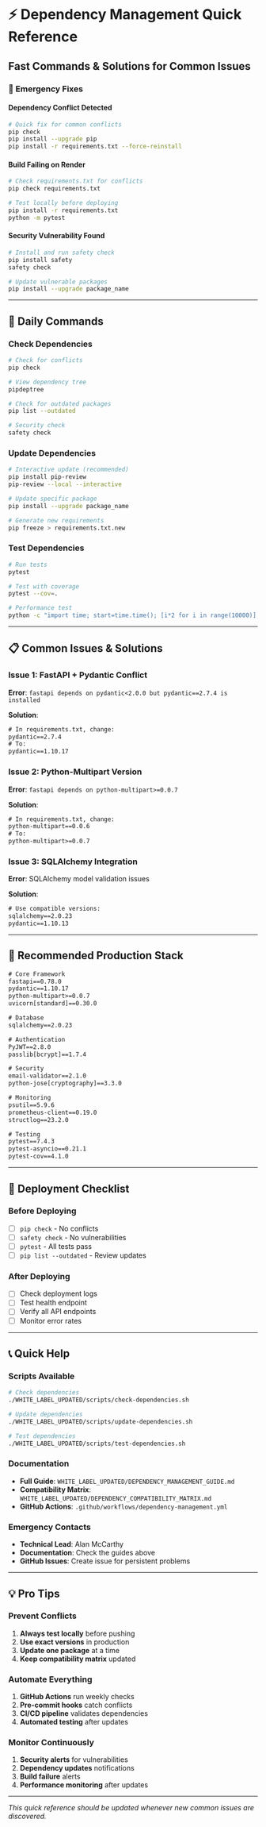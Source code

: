 # ⚡ Dependency Management Quick Reference

## Fast Commands & Solutions for Common Issues

### **🚨 Emergency Fixes**

#### **Dependency Conflict Detected**

```bash
# Quick fix for common conflicts
pip check
pip install --upgrade pip
pip install -r requirements.txt --force-reinstall
```

#### **Build Failing on Render**

```bash
# Check requirements.txt for conflicts
pip check requirements.txt

# Test locally before deploying
pip install -r requirements.txt
python -m pytest
```

#### **Security Vulnerability Found**

```bash
# Install and run safety check
pip install safety
safety check

# Update vulnerable packages
pip install --upgrade package_name
```

---

## 🔧 **Daily Commands**

### **Check Dependencies**

```bash
# Check for conflicts
pip check

# View dependency tree
pipdeptree

# Check for outdated packages
pip list --outdated

# Security check
safety check
```

### **Update Dependencies**

```bash
# Interactive update (recommended)
pip install pip-review
pip-review --local --interactive

# Update specific package
pip install --upgrade package_name

# Generate new requirements
pip freeze > requirements.txt.new
```

### **Test Dependencies**

```bash
# Run tests
pytest

# Test with coverage
pytest --cov=.

# Performance test
python -c "import time; start=time.time(); [i*2 for i in range(10000)]; print(f'Time: {time.time()-start:.3f}s')"
```

---

## 📋 **Common Issues & Solutions**

### **Issue 1: FastAPI + Pydantic Conflict**

**Error**: `fastapi depends on pydantic<2.0.0 but pydantic==2.7.4 is installed`

**Solution**:

```txt
# In requirements.txt, change:
pydantic==2.7.4
# To:
pydantic==1.10.17
```

### **Issue 2: Python-Multipart Version**

**Error**: `fastapi depends on python-multipart>=0.0.7`

**Solution**:

```txt
# In requirements.txt, change:
python-multipart==0.0.6
# To:
python-multipart>=0.0.7
```

### **Issue 3: SQLAlchemy Integration**

**Error**: SQLAlchemy model validation issues

**Solution**:

```txt
# Use compatible versions:
sqlalchemy==2.0.23
pydantic==1.10.13
```

---

## 🎯 **Recommended Production Stack**

```txt
# Core Framework
fastapi==0.78.0
pydantic==1.10.17
python-multipart>=0.0.7
uvicorn[standard]==0.30.0

# Database
sqlalchemy==2.0.23

# Authentication
PyJWT==2.8.0
passlib[bcrypt]==1.7.4

# Security
email-validator==2.1.0
python-jose[cryptography]==3.3.0

# Monitoring
psutil==5.9.6
prometheus-client==0.19.0
structlog==23.2.0

# Testing
pytest==7.4.3
pytest-asyncio==0.21.1
pytest-cov==4.1.0
```

---

## 🚀 **Deployment Checklist**

### **Before Deploying**

- [ ] `pip check` - No conflicts
- [ ] `safety check` - No vulnerabilities
- [ ] `pytest` - All tests pass
- [ ] `pip list --outdated` - Review updates

### **After Deploying**

- [ ] Check deployment logs
- [ ] Test health endpoint
- [ ] Verify all API endpoints
- [ ] Monitor error rates

---

## 📞 **Quick Help**

### **Scripts Available**

```bash
# Check dependencies
./WHITE_LABEL_UPDATED/scripts/check-dependencies.sh

# Update dependencies
./WHITE_LABEL_UPDATED/scripts/update-dependencies.sh

# Test dependencies
./WHITE_LABEL_UPDATED/scripts/test-dependencies.sh
```

### **Documentation**

- **Full Guide**: `WHITE_LABEL_UPDATED/DEPENDENCY_MANAGEMENT_GUIDE.md`
- **Compatibility Matrix**: `WHITE_LABEL_UPDATED/DEPENDENCY_COMPATIBILITY_MATRIX.md`
- **GitHub Actions**: `.github/workflows/dependency-management.yml`

### **Emergency Contacts**

- **Technical Lead**: Alan McCarthy
- **Documentation**: Check the guides above
- **GitHub Issues**: Create issue for persistent problems

---

## 💡 **Pro Tips**

### **Prevent Conflicts**

1. **Always test locally** before pushing
2. **Use exact versions** in production
3. **Update one package** at a time
4. **Keep compatibility matrix** updated

### **Automate Everything**

1. **GitHub Actions** run weekly checks
2. **Pre-commit hooks** catch conflicts
3. **CI/CD pipeline** validates dependencies
4. **Automated testing** after updates

### **Monitor Continuously**

1. **Security alerts** for vulnerabilities
2. **Dependency updates** notifications
3. **Build failure** alerts
4. **Performance monitoring** after updates

---

_This quick reference should be updated whenever new common issues are discovered._
